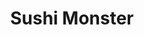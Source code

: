 ---
layout: place
title: "Sushi Monster"
permalink: /utah/west-valley-city/sushi-monster.html
stateAbbr: UT
stateName: Utah
cityName: West Valley City
seo:
  name: "Sushi Monster"
  type: Restaurant
  links: null
description: "Sushi Monster serves delicious sushi in West Valley City, Utah. Try fresh Japanese dishes for a great dining experience. "
place_id: ChIJbZp4eZyMUocR07yBVZDJqA8
photos:
  - name: >-
      places/ChIJbZp4eZyMUocR07yBVZDJqA8/photos/AeeoHcL18GN3P2CDUgnVSlx75AZZ0nlyiSGu0muMGCLT7H0_RRq3210QdudaU64tU4MdodwPw4QLLwu36cVuXkrUWO4FzfE436wmIKMbxczlppS9zCmXEHvKMRWriE6WvheTF8Z7iEA-cJDomLQo0XnYxIU4jaIExLpAlpzsXhHO-wnEUN3QLS2L_86Ky3Uf0vJTWmvaFqPH_9wTAtps6Iflmq47iYNmBMVcin9tBNKDn19c88ybRNoibvAVcnt_FYvg2a4nsVwHixtMuiWOeA5gf7DduqT4aXtSmgLjjO7BRvUhnOcAeuKy1BhjxwqqIB51QsWfyXz0Xpd9JRn4QPH0sL1aHHTW4aVXwNiEeDWuvp8S5BjYGvw9KGbdDk4yW4-wzD9F-K75MnX63LjCAajD6CYbz2aRFstiBrnZgEwyY-jSQP1q
    widthPx: 4032
    heightPx: 1960
    authorAttributions:
      - displayName: Katrina M
        uri: https://maps.google.com/maps/contrib/117489935459677300034
        photoUri: >-
          https://lh3.googleusercontent.com/a-/ALV-UjWL-kN0aa26VzJjOCxO87h-UluM87NLC5DqYqQKlVYxg0A7BS-5DA=s100-p-k-no-mo
    flagContentUri: >-
      https://www.google.com/local/imagery/report/?cb_client=maps_api_places.places_api&image_key=!1e10!2sCIHM0ogKEICAgICM6ujzigE&hl=en-US
    googleMapsUri: >-
      https://www.google.com/maps/place//data=!3m4!1e2!3m2!1sCIHM0ogKEICAgICM6ujzigE!2e10!4m2!3m1!1s0x87528c9c79789a6d:0xfa8c9905581bcd3
  - name: >-
      places/ChIJbZp4eZyMUocR07yBVZDJqA8/photos/AeeoHcLlpvfgeZcr2pm9H7nOF7sTGPg0gJQn4fVNxho25JBsVStNG3-wzjtqUMFA9WNe5A0OqGffSQd8cd1bQEqbFziN1UoJyAlN77p-n9LCc6rvCo1wMuAhcmn4hT0BB-_cAij-utu5-NdSWUZmzO6RtgddjJ8Qu3Y2-ovVdtJL4PDOBAe90GzCyOHhpGx6AeTVPqTBmtXNwpmNKzs9sdftujRPYTxNytOvJngML00KusQa6LsgJKrIMkWx-ru_WMP-W9r3uWg2HQtEWPbo6eObnn7Q7tqcIM0GyEA0oYASGhaI5SIThqJDXCXaAzzzprzluOZMy3I9HmBNRzEEAV4PuJRHbiWi8WtaC5UJqb8u4WaGvaP8-BthhGuu9XsUfwMrKbX3NIHUjTGmxsHASwOPd5K-2TBtJDSJVldoNH7ONkSwww
    widthPx: 4032
    heightPx: 3024
    authorAttributions:
      - displayName: Roo
        uri: https://maps.google.com/maps/contrib/100329366117112338919
        photoUri: >-
          https://lh3.googleusercontent.com/a-/ALV-UjU2tv1E3z9tU0Wn4QfdYo85K-3Gj_V4G9AESRbTa-CqmBo8lTIE=s100-p-k-no-mo
    flagContentUri: >-
      https://www.google.com/local/imagery/report/?cb_client=maps_api_places.places_api&image_key=!1e10!2sCIHM0ogKEICAgICks6eUGg&hl=en-US
    googleMapsUri: >-
      https://www.google.com/maps/place//data=!3m4!1e2!3m2!1sCIHM0ogKEICAgICks6eUGg!2e10!4m2!3m1!1s0x87528c9c79789a6d:0xfa8c9905581bcd3
  - name: >-
      places/ChIJbZp4eZyMUocR07yBVZDJqA8/photos/AeeoHcKk7wWjB3lLeLqAGAEV1CSwtLrUI0-V8lpDWPFV68oEARtKaW1ziZlrxVRqBJL4TgQimv1Lql5KT4Qmikc7QwjgOokrvXNyXi6w2bM_2yWpGx0zh3G2zFOoVFjiG-tUBAMlvx-JPTycD_tvYDJ5RhpkhzOswwqehfflHc-JZ0PmNsUVXFqyZy--eiIywdSO4oius2x4rbVUkq61_M4J9PK7_Sb7sy42SQXkjQGuN3WzONOttgk49DZUe-aulxay1Ie_0twqEu3mlxDaDEqa3lQ--jFYLFtixEJhX9f8Jd7jUs-HohW0xfgsn58uiNQK6Z8R1D-LoXZqnXjWcdSLww8ezZ4uyg80uldN9nNZ9SbLBb-v-JJjW8NpFQnmmZL8Bn6ml1GMBBsnwDAxk3lcP6ttuBEbgBhZSgu0Or8xAJVwyQ
    widthPx: 4000
    heightPx: 3000
    authorAttributions:
      - displayName: Bryan Hepburn
        uri: https://maps.google.com/maps/contrib/101242193849595673368
        photoUri: >-
          https://lh3.googleusercontent.com/a-/ALV-UjXVOUzwVs1XAwOhRB0J0KKMDPNqF9jUABeRsrmcigx6Q7XFDh4gQA=s100-p-k-no-mo
    flagContentUri: >-
      https://www.google.com/local/imagery/report/?cb_client=maps_api_places.places_api&image_key=!1e10!2sCIHM0ogKEICAgICni57cBA&hl=en-US
    googleMapsUri: >-
      https://www.google.com/maps/place//data=!3m4!1e2!3m2!1sCIHM0ogKEICAgICni57cBA!2e10!4m2!3m1!1s0x87528c9c79789a6d:0xfa8c9905581bcd3
  - name: >-
      places/ChIJbZp4eZyMUocR07yBVZDJqA8/photos/AeeoHcL5E0KT9ADNpJHFYZm8O8eKqjNdb1MIv8DuM-MpAYyGxLcqTmiXudx-t1ZeygnzTvYl21nEO3yLlEbGnr6im4MhI7383hzaIJ4iSIbs6GfdDKUJSogDASTTPM1LYBdWaGcbnj3X3ik01pAAiP7S5L3Up5n8ZVdfG0p86yFv6ADnLG1vAn9_a8yFz_aZB5uiL62ZYb9kwcSkPr41Mv1g6R2F6YZuHYYkowTXArmuoxdLEKgyvwXW_5bV1h1y6G_A7iS79rOKZeJGsv0r2OQ7hJJsL1NhWelwe9PQbS7VL6wYtP_ncBUcJDaJvnxbm4TurddYpzelzZKk8r9IGhp-U3WMAyFH-gTmzJIZAc_Fo7uY72SGUx4ASxFE5TNyFRiQdl5E4f-BRANoIkZvTBz94lgYitKh3o5YqAql2Z4Nc0tJKQI
    widthPx: 4000
    heightPx: 3000
    authorAttributions:
      - displayName: Bryan Hepburn
        uri: https://maps.google.com/maps/contrib/101242193849595673368
        photoUri: >-
          https://lh3.googleusercontent.com/a-/ALV-UjXVOUzwVs1XAwOhRB0J0KKMDPNqF9jUABeRsrmcigx6Q7XFDh4gQA=s100-p-k-no-mo
    flagContentUri: >-
      https://www.google.com/local/imagery/report/?cb_client=maps_api_places.places_api&image_key=!1e10!2sCIHM0ogKEICAgICni57cmAE&hl=en-US
    googleMapsUri: >-
      https://www.google.com/maps/place//data=!3m4!1e2!3m2!1sCIHM0ogKEICAgICni57cmAE!2e10!4m2!3m1!1s0x87528c9c79789a6d:0xfa8c9905581bcd3
  - name: >-
      places/ChIJbZp4eZyMUocR07yBVZDJqA8/photos/AeeoHcLznLbkAoi-VYNeuQcSSGmrtS_RFQmXO5bj8btbVxV76rj7wgNhcFBWSY-X2a_Osl36EcNzFLDVPk4bzWDC_ik-zcrG24JGWJtSyvMDVufEf0ECtA93SAyp45pHipiwR_l2oPdXL59Gohw81P91D_Wxx2pfPksnnXRh-vqK0MuI00hmNoxEoA8wj80r1SKLAu4CDJ-q2nvufFOCthVswQgWUsDBL6gfHuZAvV7Zi_1lg3vVo4eHuIwUlAAJmowyQpwiTJ4lmxhF8xXVAxs4Hk-Tp33x8k7GPiIKtrmuW8aIkn-MRDYLUH9gIARlorOpy7NSTjviJOehdXQD2Qk-p2SeSHFM41jSKLHNhI4y3ILKLkcj-ZxqKIarsasJALLeTOb9RS7w5_ugb4zEqffdETXEql4kvAm2l2Fcs9T0oQJ9acG-
    widthPx: 3000
    heightPx: 4000
    authorAttributions:
      - displayName: Nathan Day
        uri: https://maps.google.com/maps/contrib/101455113680748834737
        photoUri: >-
          https://lh3.googleusercontent.com/a/ACg8ocLRFgjogsiCDmrujpdZ-wkkLjSdW5iOyOsh0OBLxyRlQ839ZA=s100-p-k-no-mo
    flagContentUri: >-
      https://www.google.com/local/imagery/report/?cb_client=maps_api_places.places_api&image_key=!1e10!2sCIHM0ogKEICAgID1gpGI7wE&hl=en-US
    googleMapsUri: >-
      https://www.google.com/maps/place//data=!3m4!1e2!3m2!1sCIHM0ogKEICAgID1gpGI7wE!2e10!4m2!3m1!1s0x87528c9c79789a6d:0xfa8c9905581bcd3
  - name: >-
      places/ChIJbZp4eZyMUocR07yBVZDJqA8/photos/AeeoHcL-z8bLmlHFh5QAKFt2AcYe4ylRpt4qbCPH9QX-T1GeUIQgAv4N54I2dn0JcKvnPW-_hlo8SgzYY1zuRe3s3j5xcGXX-RfZU8VsG3x68x2QKdQ71BdElhz5nFaYUF2GqoahXhabakMvAK7XSF27qTEw-mISvy2qgu0YLRcyoHRavfwPu9y66Xhou0UcHa_JWvUxNTZ0ieSrLaIl0ewCDTz8-QWxdCGCAp4ma__2XV1DMKbHjv_ZjXfVswwrOy6yqbFIBaGmYMbDIvbUtHj5JSLiGiuVisKucWIPyzgosae3-i1ezPmQXy6rjaTg_FhsXECy-jlZjQkHcInuI-uurzruv5Qg8_t2ozR4tlYtpw04nAl_DcI446zSgj9pNP_mdeHABnGvdKP4NsyMK7VTNzS8knrbrLxJNOoOrQ9JHt4
    widthPx: 3000
    heightPx: 4000
    authorAttributions:
      - displayName: Bryan Hepburn
        uri: https://maps.google.com/maps/contrib/101242193849595673368
        photoUri: >-
          https://lh3.googleusercontent.com/a-/ALV-UjXVOUzwVs1XAwOhRB0J0KKMDPNqF9jUABeRsrmcigx6Q7XFDh4gQA=s100-p-k-no-mo
    flagContentUri: >-
      https://www.google.com/local/imagery/report/?cb_client=maps_api_places.places_api&image_key=!1e10!2sCIHM0ogKEICAgICni57cOA&hl=en-US
    googleMapsUri: >-
      https://www.google.com/maps/place//data=!3m4!1e2!3m2!1sCIHM0ogKEICAgICni57cOA!2e10!4m2!3m1!1s0x87528c9c79789a6d:0xfa8c9905581bcd3
  - name: >-
      places/ChIJbZp4eZyMUocR07yBVZDJqA8/photos/AeeoHcJKt7E02TFDXsqNzedLXbA3kkGXZY0VtwatG5nMpvGU50Tt4d4KwQOcH90DZ_ZksL9D-IS0ybhGVzjkdijN22gImbl1lVHpIl0E54VulaL1zLEicX1RcqCKvNiPoHKMmnwB2XswLVTNP1y1ZoKDyDVHi6HxI01wIqEkutDGVAtmnVPCOFBfSRZL1G8XxsEJgOnXFgOPKBoWAb9xCUUKAMIVDlYH3L20jj9ZOtNBNTcFigkBtehMSgX1gL39c5jlYAFj_Gb0fMDJP7J7qQx9RznJkk1kwzV_nErqrRhI_a3GyyUFmiJjL4xAGzr7XaOEcTmZGSZJS3oE5paqP29UqDLWVssZfV_O0nTSlRj2j8zdGZb5Ou3XZ7cG14RgYynxnuiRSNRUtTYNpFhwkP1U2ALaMBzAhfP0nNjZBAxC1C9_jJc
    widthPx: 3000
    heightPx: 4000
    authorAttributions:
      - displayName: Aubrey Young
        uri: https://maps.google.com/maps/contrib/104589188662580497394
        photoUri: >-
          https://lh3.googleusercontent.com/a-/ALV-UjXQb03vNXOo0PT14Fwkdytr1P-C-kHmPKGP3be5cLaU0GESpXQ=s100-p-k-no-mo
    flagContentUri: >-
      https://www.google.com/local/imagery/report/?cb_client=maps_api_places.places_api&image_key=!1e10!2sCIHM0ogKEICAgIDpxq2yuQE&hl=en-US
    googleMapsUri: >-
      https://www.google.com/maps/place//data=!3m4!1e2!3m2!1sCIHM0ogKEICAgIDpxq2yuQE!2e10!4m2!3m1!1s0x87528c9c79789a6d:0xfa8c9905581bcd3
  - name: >-
      places/ChIJbZp4eZyMUocR07yBVZDJqA8/photos/AeeoHcKfUvcDczYsq-icy8frLIxGQrZCTqljV9lhrCGR8yE1LUzpt7ztxYi0lbfELtS49YP-cHEeGzU1jKWFn1s8mZ0eCqEoJBdhubyd2cy8HLwZiQcflq7_nlQNntaJIC-zO7Ed1vtdvZUhhtfUdKyyjCKwH6m4fhj7po4b5jxygXtcFgH1pVxyk2jr1IwmKWRWuKKFny5RiO4VafPoXSp64WhuKhKz80g2ujhMsWmUaSHQkv23clcfsSBnFCW0_p3bSE-d8w_Zj4a_JgT9U87wYH4J_xhQcAaoBv5ZoJJyJmAmpx9Y-VSj79CDTF4Ot7KkP2BOkrfT-v0Sh8Xzoqh-vLv8emOweMx7caHmNV9bPe4xLu0n3avH5740cez5veaj6EjW4UEBmjpIi_sY1L5cduo1F0myZIgCRCN9f8N2dR1D0w
    widthPx: 3120
    heightPx: 4160
    authorAttributions:
      - displayName: June
        uri: https://maps.google.com/maps/contrib/105559525754787220824
        photoUri: >-
          https://lh3.googleusercontent.com/a/ACg8ocLtZ9LvK08sjsKg7MgbPwDBM0m03fkk78w9ik0XWqSdXTi2wxuh=s100-p-k-no-mo
    flagContentUri: >-
      https://www.google.com/local/imagery/report/?cb_client=maps_api_places.places_api&image_key=!1e10!2sCIHM0ogKEICAgMCI6Kv_Iw&hl=en-US
    googleMapsUri: >-
      https://www.google.com/maps/place//data=!3m4!1e2!3m2!1sCIHM0ogKEICAgMCI6Kv_Iw!2e10!4m2!3m1!1s0x87528c9c79789a6d:0xfa8c9905581bcd3
  - name: >-
      places/ChIJbZp4eZyMUocR07yBVZDJqA8/photos/AeeoHcIWS00-m5Gk-CSNU1S0MsVw8rnVMV5kLoMwCmUnSwYZLsZjS2a2dy_g3TWy2a_G1pjKcvYELdfXPsgi_ZRO2Y5WBeWbhVJxZPJ5qZ8UrumCprL64RgTy4jPUMbxP4w3Wsvw0mk8GX40f-Pq_mOpdppoNyU4SxTQDh983dm7z_X4NAF875ufqu8m3XyB_p4UF3huBt1UjfEebhK5r0lrT9x-dO_wxW7LH_IQUtOZNSHYIb33R4wS-WtUTvPg7BY-ji5roctNctYLysNMjy-22kJhxJJIe8NN-IYEbscXH6HywKWayL5PhwZkI-h9E5HWAvvkHXpde1vLS62YkH0EacT4BxccVZNGlUoo09P-zEirriy6aHBsJzWUje9NXDykcT3nWAIBgSd7wGPX16M-PxwrV-0udi1EtDAmj6czH8u9EaeN
    widthPx: 3000
    heightPx: 4000
    authorAttributions:
      - displayName: Ekaterina Nosova
        uri: https://maps.google.com/maps/contrib/117967420656378510845
        photoUri: >-
          https://lh3.googleusercontent.com/a-/ALV-UjUiCqrbtKsKbRUTNfLFdVy2WckDsbSEaatQyx29A1puzTJTWHOUCQ=s100-p-k-no-mo
    flagContentUri: >-
      https://www.google.com/local/imagery/report/?cb_client=maps_api_places.places_api&image_key=!1e10!2sCIHM0ogKEICAgIDZ3dHi3wE&hl=en-US
    googleMapsUri: >-
      https://www.google.com/maps/place//data=!3m4!1e2!3m2!1sCIHM0ogKEICAgIDZ3dHi3wE!2e10!4m2!3m1!1s0x87528c9c79789a6d:0xfa8c9905581bcd3
  - name: >-
      places/ChIJbZp4eZyMUocR07yBVZDJqA8/photos/AeeoHcKx3JXbRKDNcHIWAzvUCQw6f70AjL-_oLiArPdC2QFRpzxlNZqGE9O4zMEjjLxliDKWP71qDczRtDsgHU8HLwo7HwD38m5eC8KjHXuJHRdtuS4RGauxefXfDhvLjOMxw4IMu8jE2Y_KXS8Yw4IScXn0_w0rPJZX3qlLQt0ICoYfEnR3pgR39gzIkkvpBkK5qANqyy3bZbF0SfvYgMrynPBKDQHbqko8vITOmDnyRA3tfMmYLGm5TSbUuMMmXna4o5zAnYuAEL5XPUABG9LbnkgYzw2jdeiUJ5Y33-p7gJT8Khmx9pxPlNb9YoMy34w2XR-gmn6p-i0kQmRVwuNfdbkjxrz6DeeKt0bGxVAubg1tP775fUFZPPDAwKfWiqPUR53wyQWMVvtKw6JOZ9CkIL8lAVTqziBhq8d2a71jPg7Lcm9v
    widthPx: 3024
    heightPx: 4032
    authorAttributions:
      - displayName: Ashley Montana
        uri: https://maps.google.com/maps/contrib/102297343360806242298
        photoUri: >-
          https://lh3.googleusercontent.com/a/ACg8ocLiolWURH3UCabd5r2Cqz4ncnVDno_PVmCJ0yL0ZNDhwhitow=s100-p-k-no-mo
    flagContentUri: >-
      https://www.google.com/local/imagery/report/?cb_client=maps_api_places.places_api&image_key=!1e10!2sCIHM0ogKEICAgMDw-eO68QE&hl=en-US
    googleMapsUri: >-
      https://www.google.com/maps/place//data=!3m4!1e2!3m2!1sCIHM0ogKEICAgMDw-eO68QE!2e10!4m2!3m1!1s0x87528c9c79789a6d:0xfa8c9905581bcd3
address: 3567 Constitution Blvd, West Valley City, UT 84119, USA
street: 3567 Constitution Blvd
city: West Valley City
state: UT
zip: '84119'
country: USA
neighborhood: null
latitude: '40.694884'
longitude: '-111.957452'
accessibility_options:
  wheelchairAccessibleParking: true
  wheelchairAccessibleEntrance: true
  wheelchairAccessibleRestroom: true
  wheelchairAccessibleSeating: true
business_status: OPERATIONAL
name: Sushi Monster
google_maps_links:
  directionsUri: >-
    https://www.google.com/maps/dir//''/data=!4m7!4m6!1m1!4e2!1m2!1m1!1s0x87528c9c79789a6d:0xfa8c9905581bcd3!3e0
  placeUri: https://maps.google.com/?cid=1128373328403348691
  writeAReviewUri: >-
    https://www.google.com/maps/place//data=!4m3!3m2!1s0x87528c9c79789a6d:0xfa8c9905581bcd3!12e1
  reviewsUri: >-
    https://www.google.com/maps/place//data=!4m4!3m3!1s0x87528c9c79789a6d:0xfa8c9905581bcd3!9m1!1b1
  photosUri: >-
    https://www.google.com/maps/place//data=!4m3!3m2!1s0x87528c9c79789a6d:0xfa8c9905581bcd3!10e5
primary_type: Sushi Restaurant
opening_hours:
  regular: null
  current: null
secondary_opening_hours:
  regular:
    weekdayDescriptions: null
    type: null
  current:
    weekdayDescriptions: null
    type: null
phone: null
price_level: null
price_range: null
rating: null
rating_count: 0
website: null
reviews: null
parking_options: null
payment_options: null
allow_dogs: null
curbside_pickup: null
delivery: null
dine_in: null
good_for_children: null
good_for_groups: null
good_for_sports: null
live_music: null
menu_for_children: null
outdoor_seating: null
reservable: null
restroom: null
serves_beer: null
serves_breakfast: null
serves_brunch: null
serves_cocktails: null
serves_coffee: null
serves_dinner: null
serves_dessert: null
serves_lunch: null
serves_vegetarian_food: null
serves_wine: null
takeout: null
summary: null

---